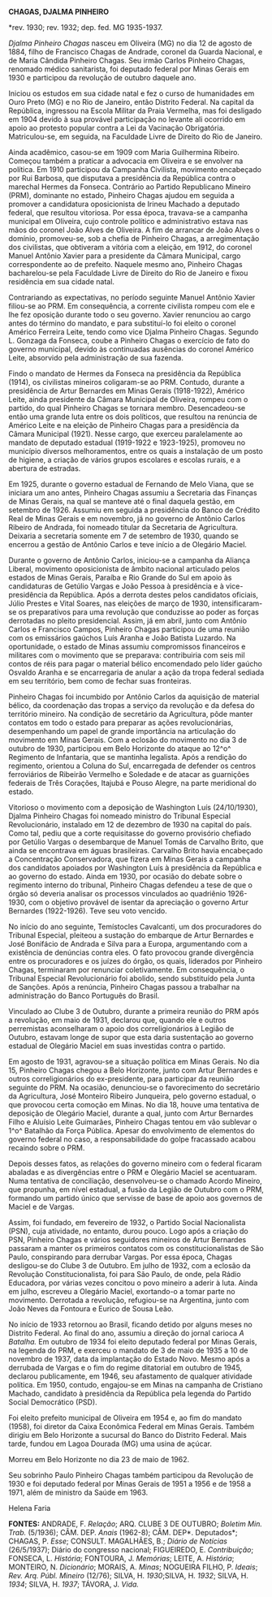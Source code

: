 **CHAGAS, D****JALMA P****INHEIRO**

\*rev. 1930; rev. 1932; dep. fed. MG 1935-1937.

*Djalma Pinheiro Chagas* nasceu em Oliveira (MG) no dia 12 de agosto de
1884, filho de Francisco Chagas de Andrade, coronel da Guarda Nacional,
e de Maria Cândida Pinheiro Chagas. Seu irmão Carlos Pinheiro Chagas,
renomado médico sanitarista, foi deputado federal por Minas Gerais em
1930 e participou da revolução de outubro daquele ano.

Iniciou os estudos em sua cidade natal e fez o curso de humanidades em
Ouro Preto (MG) e no Rio de Janeiro, então Distrito Federal. Na capital
da República, ingressou na Escola Militar da Praia Vermelha, mas foi
desligado em 1904 devido à sua provável participação no levante ali
ocorrido em apoio ao protesto popular contra a Lei da Vacinação
Obrigatória. Matriculou-se, em seguida, na Faculdade Livre de Direito do
Rio de Janeiro.

Ainda acadêmico, casou-se em 1909 com Maria Guilhermina Ribeiro. Começou
também a praticar a advocacia em Oliveira e se envolver na política. Em
1910 participou da Campanha Civilista, movimento encabeçado por Rui
Barbosa, que disputava a presidência da República contra o marechal
Hermes da Fonseca. Contrário ao Partido Republicano Mineiro (PRM),
dominante no estado, Pinheiro Chagas ajudou em seguida a promover a
candidatura oposicionista de Irineu Machado a deputado federal, que
resultou vitoriosa. Por essa época, travava-se a campanha municipal em
Oliveira, cujo controle político e administrativo estava nas mãos do
coronel João Alves de Oliveira. A fim de arrancar de João Alves o
domínio, promoveu-se, sob a chefia de Pinheiro Chagas, a arregimentação
dos civilistas, que obtiveram a vitória com a eleição, em 1912, do
coronel Manuel Antônio Xavier para a presidente da Câmara Municipal,
cargo correspondente ao de prefeito. Naquele mesmo ano, Pinheiro Chagas
bacharelou-se pela Faculdade Livre de Direito do Rio de Janeiro e fixou
residência em sua cidade natal.

Contrariando as expectativas, no período seguinte Manuel Antônio Xavier
filiou-se ao PRM. Em consequência, a corrente civilista rompeu com ele e
lhe fez oposição durante todo o seu governo. Xavier renunciou ao cargo
antes do término do mandato, e para substituí-lo foi eleito o coronel
Américo Ferreira Leite, tendo como vice Djalma Pinheiro Chagas. Segundo
L. Gonzaga da Fonseca, coube a Pinheiro Chagas o exercício de fato do
governo municipal, devido às continuadas ausências do coronel Américo
Leite, absorvido pela administração de sua fazenda.

Findo o mandato de Hermes da Fonseca na presidência da República (1914),
os civilistas mineiros coligaram-se ao PRM. Contudo, durante a
presidência de Artur Bernardes em Minas Gerais (1918-1922), Américo
Leite, ainda presidente da Câmara Municipal de Oliveira, rompeu com o
partido, do qual Pinheiro Chagas se tornara membro. Desencadeou-se então
uma grande luta entre os dois políticos, que resultou na renúncia de
Américo Leite e na eleição de Pinheiro Chagas para a presidência da
Câmara Municipal (1921). Nesse cargo, que exerceu paralelamente ao
mandato de deputado estadual (1919-1922 e 1923-1925), promoveu no
município diversos melhoramentos, entre os quais a instalação de um
posto de higiene, a criação de vários grupos escolares e escolas rurais,
e a abertura de estradas.

Em 1925, durante o governo estadual de Fernando de Melo Viana, que se
iniciara um ano antes, Pinheiro Chagas assumiu a Secretaria das Finanças
de Minas Gerais, na qual se manteve até o final daquela gestão, em
setembro de 1926. Assumiu em seguida a presidência do Banco de Crédito
Real de Minas Gerais e em novembro, já no governo de Antônio Carlos
Ribeiro de Andrada, foi nomeado titular da Secretaria de Agricultura.
Deixaria a secretaria somente em 7 de setembro de 1930, quando se
encerrou a gestão de Antônio Carlos e teve início a de Olegário Maciel.

Durante o governo de Antônio Carlos, iniciou-se a campanha da Aliança
Liberal, movimento oposicionista de âmbito nacional articulado pelos
estados de Minas Gerais, Paraíba e Rio Grande do Sul em apoio às
candidaturas de Getúlio Vargas e João Pessoa à presidência e à
vice-presidência da República. Após a derrota destes pelos candidatos
oficiais, Júlio Prestes e Vital Soares, nas eleições de março de 1930,
intensificaram-se os preparativos para uma revolução que conduzisse ao
poder as forças derrotadas no pleito presidencial. Assim, já em abril,
junto com Antônio Carlos e Francisco Campos, Pinheiro Chagas participou
de uma reunião com os emissários gaúchos Luís Aranha e João Batista
Luzardo. Na oportunidade, o estado de Minas assumiu compromissos
financeiros e militares com o movimento que se preparava: contribuiria
com seis mil contos de réis para pagar o material bélico encomendado
pelo líder gaúcho Osvaldo Aranha e se encarregaria de anular a ação da
tropa federal sediada em seu território, bem como de fechar suas
fronteiras.

Pinheiro Chagas foi incumbido por Antônio Carlos da aquisição de
material bélico, da coordenação das tropas a serviço da revolução e da
defesa do território mineiro. Na condição de secretário da Agricultura,
pôde manter contatos em todo o estado para preparar as ações
revolucionárias, desempenhando um papel de grande importância na
articulação do movimento em Minas Gerais. Com a eclosão do movimento no
dia 3 de outubro de 1930, participou em Belo Horizonte do ataque ao
12^o^ Regimento de Infantaria, que se mantinha legalista. Após a
rendição do regimento, orientou a Coluna do Sul, encarregada de defender
os centros ferroviários de Ribeirão Vermelho e Soledade e de atacar as
guarnições federais de Três Corações, Itajubá e Pouso Alegre, na parte
meridional do estado.

Vitorioso o movimento com a deposição de Washington Luís (24/10/1930),
Djalma Pinheiro Chagas foi nomeado ministro do Tribunal Especial
Revolucionário, instalado em 12 de dezembro de 1930 na capital do país.
Como tal, pediu que a corte requisitasse do governo provisório chefiado
por Getúlio Vargas o desembarque de Manuel Tomás de Carvalho Brito, que
ainda se encontrava em águas brasileiras. Carvalho Brito havia
encabeçado a Concentração Conservadora, que fizera em Minas Gerais a
campanha dos candidatos apoiados por Washington Luís à presidência da
República e ao governo do estado. Ainda em 1930, por ocasião do debate
sobre o regimento interno do tribunal, Pinheiro Chagas defendeu a tese
de que o órgão só deveria analisar os processos vinculados ao quadriênio
1926-1930, com o objetivo provável de isentar da apreciação o governo
Artur Bernardes (1922-1926). Teve seu voto vencido.

No início do ano seguinte, Temístocles Cavalcanti, um dos procuradores
do Tribunal Especial, pleiteou a sustação do embarque de Artur Bernardes
e José Bonifácio de Andrada e Silva para a Europa, argumentando com a
existência de denúncias contra eles. O fato provocou grande divergência
entre os procuradores e os juízes do órgão, os quais, liderados por
Pinheiro Chagas, terminaram por renunciar coletivamente. Em
consequência, o Tribunal Especial Revolucionário foi abolido, sendo
substituído pela Junta de Sanções. Após a renúncia, Pinheiro Chagas
passou a trabalhar na administração do Banco Português do Brasil.

Vinculado ao Clube 3 de Outubro, durante a primeira reunião do PRM após
a revolução, em maio de 1931, declarou que, quando ele e outros
perremistas aconselharam o apoio dos correligionários à Legião de
Outubro, estavam longe de supor que esta daria sustentação ao governo
estadual de Olegário Maciel em suas investidas contra o partido.

Em agosto de 1931, agravou-se a situação política em Minas Gerais. No
dia 15, Pinheiro Chagas chegou a Belo Horizonte, junto com Artur
Bernardes e outros correligionários do ex-presidente, para participar da
reunião seguinte do PRM. Na ocasião, denunciou-se o favorecimento do
secretário da Agricultura, José Monteiro Ribeiro Junqueira, pelo governo
estadual, o que provocou certa comoção em Minas. No dia 18, houve uma
tentativa de deposição de Olegário Maciel, durante a qual, junto com
Artur Bernardes Filho e Aluísio Leite Guimarães, Pinheiro Chagas tentou
em vão sublevar o 1^o^ Batalhão da Força Pública. Apesar do envolvimento
de elementos do governo federal no caso, a responsabilidade do golpe
fracassado acabou recaindo sobre o PRM.

Depois desses fatos, as relações do governo mineiro com o federal
ficaram abaladas e as divergências entre o PRM e Olegário Maciel se
acentuaram. Numa tentativa de conciliação, desenvolveu-se o chamado
Acordo Mineiro, que propunha, em nível estadual, a fusão da Legião de
Outubro com o PRM, formando um partido único que servisse de base de
apoio aos governos de Maciel e de Vargas.

Assim, foi fundado, em fevereiro de 1932, o Partido Social Nacionalista
(PSN), cuja atividade, no entanto, durou pouco. Logo após a criação do
PSN, Pinheiro Chagas e vários seguidores mineiros de Artur Bernardes
passaram a manter os primeiros contatos com os constitucionalistas de
São Paulo, conspirando para derrubar Vargas. Por essa época, Chagas
desligou-se do Clube 3 de Outubro. Em julho de 1932, com a eclosão da
Revolução Constitucionalista, foi para São Paulo, de onde, pela Rádio
Educadora, por várias vezes concitou o povo mineiro a aderir à luta.
Ainda em julho, escreveu a Olegário Maciel, exortando-o a tomar parte no
movimento. Derrotada a revolução, refugiou-se na Argentina, junto com
João Neves da Fontoura e Eurico de Sousa Leão.

No início de 1933 retornou ao Brasil, ficando detido por alguns meses no
Distrito Federal. Ao final do ano, assumiu a direção do jornal carioca
*A Batalha.* Em outubro de 1934 foi eleito deputado federal por Minas
Gerais, na legenda do PRM, e exerceu o mandato de 3 de maio de 1935 a 10
de novembro de 1937, data da implantação do Estado Novo. Mesmo após a
derrubada de Vargas e o fim do regime ditatorial em outubro de 1945,
declarou publicamente, em 1946, seu afastamento de qualquer atividade
política. Em 1950, contudo, engajou-se em Minas na campanha de Cristiano
Machado, candidato à presidência da República pela legenda do Partido
Social Democrático (PSD).

Foi eleito prefeito municipal de Oliveira em 1954 e, ao fim do mandato
(1958), foi diretor da Caixa Econômica Federal em Minas Gerais. Também
dirigiu em Belo Horizonte a sucursal do Banco do Distrito Federal. Mais
tarde, fundou em Lagoa Dourada (MG) uma usina de açúcar.

Morreu em Belo Horizonte no dia 23 de maio de 1962.

Seu sobrinho Paulo Pinheiro Chagas também participou da Revolução de
1930 e foi deputado federal por Minas Gerais de 1951 a 1956 e de 1958 a
1971, além de ministro da Saúde em 1963.

Helena Faria

**FONTES:** ANDRADE, F. *Relação*; ARQ. CLUBE 3 DE OUTUBRO; *Boletim
Min. Trab.* (5/1936); CÂM. DEP. *Anais* (1962-8); CÂM. DEP*. Deputados*;
CHAGAS, P. *Esse*; CONSULT. MAGALHÃES, B.; *Diário de Notícias*
(26/5/1937); Diário do congresso nacional; FIGUEIREDO, E.
*Contribuição*; FONSECA, L. *História*; FONTOURA, J. *Memórias*; LEITE,
A. *História*; MONTEIRO, N. *Dicionário*; MORAIS, A. *Minas*; NOGUEIRA
FILHO, P. *Ideais*; *Rev. Arq. Públ.* *Mineiro* (12/76); SILVA, H.
*1930*;SILVA, H. *1932*; SILVA, H. *1934*; SILVA, H. *1937*; TÁVORA, J.
*Vida.*

